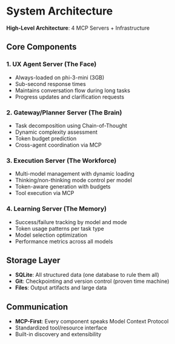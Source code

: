 # System Architecture

**High-Level Architecture**: 4 MCP Servers + Infrastructure

## Core Components

### 1. UX Agent Server (The Face)
- Always-loaded on phi-3-mini (3GB)
- Sub-second response times
- Maintains conversation flow during long tasks
- Progress updates and clarification requests

### 2. Gateway/Planner Server (The Brain)  
- Task decomposition using Chain-of-Thought
- Dynamic complexity assessment
- Token budget prediction
- Cross-agent coordination via MCP

### 3. Execution Server (The Workforce)
- Multi-model management with dynamic loading
- Thinking/non-thinking mode control per model
- Token-aware generation with budgets
- Tool execution via MCP

### 4. Learning Server (The Memory)
- Success/failure tracking by model and mode
- Token usage patterns per task type
- Model selection optimization
- Performance metrics across all models

## Storage Layer
- **SQLite**: All structured data (one database to rule them all)
- **Git**: Checkpointing and version control (proven time machine)  
- **Files**: Output artifacts and large data

## Communication
- **MCP-First**: Every component speaks Model Context Protocol
- Standardized tool/resource interface
- Built-in discovery and extensibility